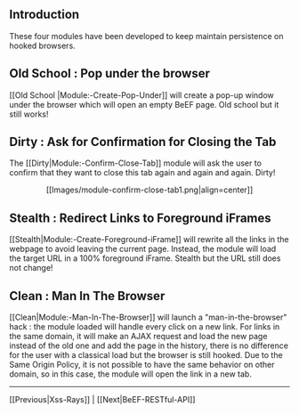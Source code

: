 ## Introduction
These four modules have been developed to keep maintain persistence on hooked browsers.

## Old School : Pop under the browser

[[Old School |Module:-Create-Pop-Under]] will create a pop-up window under the browser which will open an empty BeEF page. Old school but it still works!

## Dirty : Ask for Confirmation for Closing the Tab

The [[Dirty|Module:-Confirm-Close-Tab]] module will ask the user to confirm that they want to close this tab again and again and again. Dirty!
<p align=center>
[[Images/module-confirm-close-tab1.png|align=center]]
</p>

## Stealth : Redirect Links to Foreground iFrames

[[Stealth|Module:-Create-Foreground-iFrame]] will rewrite all the links in the webpage to avoid leaving the current page. Instead, the module will load the target URL in a 100% foreground iFrame. Stealth but the URL still does not change!

## Clean : Man In The Browser

[[Clean|Module:-Man-In-The-Browser]] will launch a "man-in-the-browser" hack : the module loaded will handle every click on a new link. For links in the same domain, it will make an AJAX request and load the new page instead of the old one and add the page in the history, there is no difference for the user with a classical load but the browser is still hooked. Due to the Same Origin Policy, it is not possible to have the same behavior on other domain, so in this case, the module will open the link in a new tab. 

***

[[Previous|Xss-Rays]] | [[Next|BeEF-RESTful-API]]